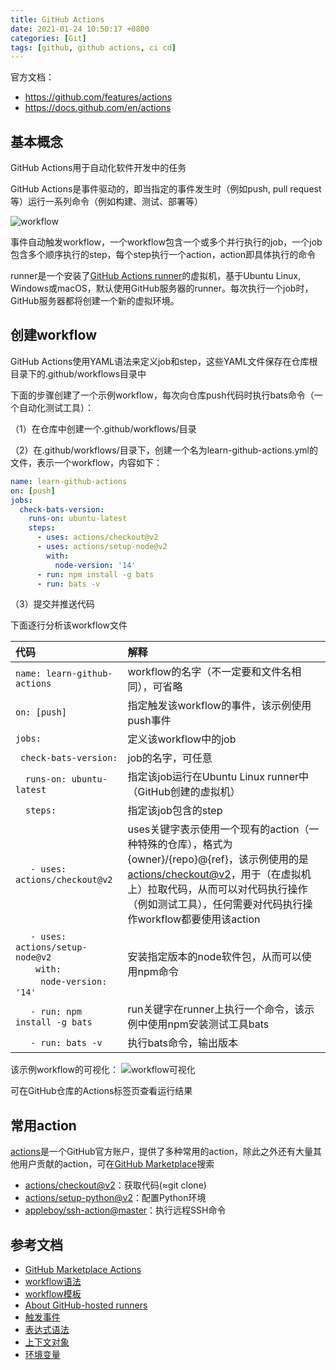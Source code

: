 ```yaml
---
title: GitHub Actions
date: 2021-01-24 10:50:17 +0800
categories: [Git]
tags: [github, github actions, ci cd]
---
```

官方文档：
* <https://github.com/features/actions>
* <https://docs.github.com/en/actions>

## 基本概念
GitHub Actions用于自动化软件开发中的任务

GitHub Actions是事件驱动的，即当指定的事件发生时（例如push, pull request等）运行一系列命令（例如构建、测试、部署等）

![workflow](https://docs.github.com/assets/cb-25535/mw-1440/images/help/actions/overview-actions-simple.webp)

事件自动触发workflow，一个workflow包含一个或多个并行执行的job，一个job包含多个顺序执行的step，每个step执行一个action，action即具体执行的命令

runner是一个安装了[GitHub Actions runner](https://github.com/actions/runner)的虚拟机，基于Ubuntu Linux, Windows或macOS，默认使用GitHub服务器的runner。每次执行一个job时，GitHub服务器都将创建一个新的虚拟环境。

## 创建workflow
GitHub Actions使用YAML语法来定义job和step，这些YAML文件保存在仓库根目录下的.github/workflows目录中

下面的步骤创建了一个示例workflow，每次向仓库push代码时执行bats命令（一个自动化测试工具）：

（1）在仓库中创建一个.github/workflows/目录

（2）在.github/workflows/目录下，创建一个名为learn-github-actions.yml的文件，表示一个workflow，内容如下：

```yaml
name: learn-github-actions
on: [push]
jobs:
  check-bats-version:
    runs-on: ubuntu-latest
    steps:
      - uses: actions/checkout@v2
      - uses: actions/setup-node@v2
        with:
          node-version: '14'
      - run: npm install -g bats
      - run: bats -v
```

（3）提交并推送代码

下面逐行分析该workflow文件

| 代码 | 解释 |
| :-- | :-- |
| `name: learn-github-actions` | workflow的名字（不一定要和文件名相同），可省略 |
| `on: [push]` | 指定触发该workflow的事件，该示例使用push事件
| `jobs:` | 定义该workflow中的job
| &ensp;`check-bats-version:` | job的名字，可任意
| &emsp;`runs-on: ubuntu-latest` | 指定该job运行在Ubuntu Linux runner中（GitHub创建的虚拟机）
| &emsp;`steps:` | 指定该job包含的step |
| &emsp;&ensp;`- uses: actions/checkout@v2` | uses关键字表示使用一个现有的action（一种特殊的仓库），格式为{owner}/{repo}@{ref}，该示例使用的是[actions/checkout@v2](https://github.com/actions/checkout)，用于（在虚拟机上）拉取代码，从而可以对代码执行操作（例如测试工具），任何需要对代码执行操作workflow都要使用该action
| &emsp;&ensp;`- uses: actions/setup-node@v2`<br>&emsp;&emsp;`with:`<br>&emsp;&emsp;&ensp;`node-version: '14'` | 安装指定版本的node软件包，从而可以使用npm命令 |
| &emsp;&ensp;`- run: npm install -g bats` | run关键字在runner上执行一个命令，该示例中使用npm安装测试工具bats |
| &emsp;&ensp;`- run: bats -v` | 执行bats命令，输出版本 |

该示例workflow的可视化：
![workflow可视化](https://docs.github.com/assets/cb-62091/mw-1440/images/help/actions/overview-actions-event.webp)

可在GitHub仓库的Actions标签页查看运行结果

## 常用action
[actions](https://github.com/actions)是一个GitHub官方账户，提供了多种常用的action，除此之外还有大量其他用户贡献的action，可在[GitHub Marketplace](https://github.com/marketplace?type=actions)搜索
* [actions/checkout@v2](https://github.com/marketplace/actions/checkout)：获取代码(≈git clone)
* [actions/setup-python@v2](https://github.com/marketplace/actions/setup-python)：配置Python环境
* [appleboy/ssh-action@master](https://github.com/marketplace/actions/ssh-remote-commands)：执行远程SSH命令

## 参考文档
* [GitHub Marketplace Actions](https://github.com/marketplace?type=actions)
* [workflow语法](https://docs.github.com/en/actions/using-workflows/workflow-syntax-for-github-actions)
* [workflow模板](https://github.com/actions/starter-workflows)
* [About GitHub-hosted runners](https://docs.github.com/en/actions/using-github-hosted-runners/about-github-hosted-runners#preinstalled-software)
* [触发事件](https://docs.github.com/en/actions/using-workflows/events-that-trigger-workflows)
* [表达式语法](https://docs.github.com/en/actions/learn-github-actions/expressions)
* [上下文对象](https://docs.github.com/en/actions/learn-github-actions/contexts)
* [环境变量](https://docs.github.com/en/actions/learn-github-actions/environment-variables)
